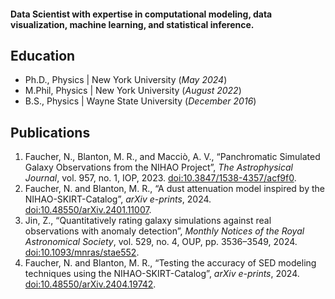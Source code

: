 
#### Data Scientist with expertise in computational modeling, data visualization, machine learning, and statistical inference.

## Education
- Ph.D., Physics | New York University (_May 2024_)								       		
- M.Phil, Physics	| New York University (_August 2022_)	 			        		
- B.S., Physics | Wayne State University (_December 2016_)

## Publications
1. Faucher, N., Blanton, M. R., and Macciò, A. V., “Panchromatic Simulated Galaxy Observations from the NIHAO Project”, <i>The Astrophysical Journal</i>, vol. 957, no. 1, IOP, 2023. [doi:10.3847/1538-4357/acf9f0](https://doi.org/10.3847/1538-4357/acf9f0).
2. Faucher, N. and Blanton, M. R., “A dust attenuation model inspired by the NIHAO-SKIRT-Catalog”, <i>arXiv e-prints</i>, 2024. [doi:10.48550/arXiv.2401.11007](https://doi.org/10.48550/arXiv.2401.11007).
3. Jin, Z., “Quantitatively rating galaxy simulations against real observations with anomaly detection”, <i>Monthly Notices of the Royal Astronomical Society</i>, vol. 529, no. 4, OUP, pp. 3536–3549, 2024. [doi:10.1093/mnras/stae552](https://doi.org/10.1093/mnras/stae552).
4. Faucher, N. and Blanton, M. R., “Testing the accuracy of SED modeling techniques using the NIHAO-SKIRT-Catalog”, <i>arXiv e-prints</i>, 2024. [doi:10.48550/arXiv.2404.19742](https://doi.org/10.48550/arXiv.2404.19742).


